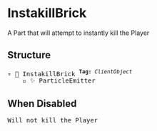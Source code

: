 # InstakillBrick

A Part that will attempt to instantly kill the Player

## Structure
<pre>
▿ 🔲 InstakillBrick <sup><b>Tag:</b> <i>ClientObject</i></sup>
    ▫️ ✨ ParticleEmitter
</pre>

## When Disabled
<pre>
Will not kill the Player
</pre>
